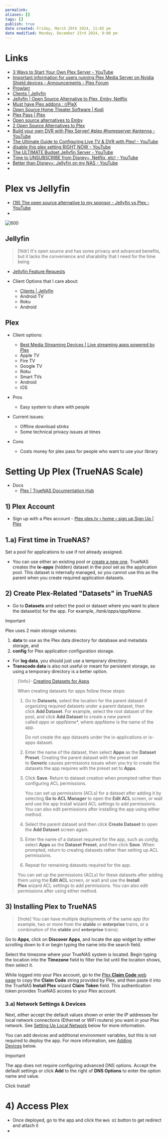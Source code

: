 ```yaml
---
permalink:
aliases: []
tags: []
publish: true
date created: Friday, March 29th 2024, 11:03 pm
date modified: Monday, December 23rd 2024, 9:00 pm
---
```


# Links

- [3 Ways to Start Your Own Plex Server - YouTube](https://www.youtube.com/watch?v=XKDSld-CrHU)
- [Important information for users running Plex Media Server on Nvidia Shield devices - Announcements - Plex Forum](https://forums.plex.tv/t/important-information-for-users-running-plex-media-server-on-nvidia-shield-devices/883484 "Important information for users running Plex Media Server on Nvidia Shield devices - Announcements - Plex Forum")
- [Prowlarr](https://prowlarr.com/ "Prowlarr")
- [Clients | Jellyfin](https://jellyfin.org/downloads/clients/?platform=Roku "Clients | Jellyfin")
- [Jellyfin | Open Source Alternative to Plex, Emby, Netflix](https://www.opensourcealternative.to/project/jellyfin "Jellyfin | Open Source Alternative to Plex, Emby, Netflix")
- [Must have Plex addons : r/PleX](https://www.reddit.com/r/PleX/comments/1bwfffx/must_have_plex_addons/ "Must have Plex addons : r/PleX")
- [Open Source Home Theater Software | Kodi](https://kodi.tv/ "Open Source Home Theater Software | Kodi")
- [Plex Pass | Plex](https://www.plex.tv/plex-pass/ "Plex Pass | Plex")
- [Open source alternatives to Emby](https://www.opensourcealternative.to/alternativesto/emby "Open source alternatives to Emby")
- [2 Open Source Alternatives to Plex](https://www.opensourcealternative.to/alternativesto/plex "2 Open Source Alternatives to Plex")
- [Build your own DVR with Plex Server! #plex #homeserver #antenna - YouTube](https://www.youtube.com/watch?v=0HxtccUFtm8)
- [The Ultimate Guide to Configuring Live TV & DVR with Plex! - YouTube](https://www.youtube.com/watch?v=Q5okoyPewyU) 
- [disable this plex setting RIGHT NOW - YouTube](https://www.youtube.com/watch?v=RENjSPXJUdg)
- [The ULTIMATE Budget Jellyfin Server - YouTube](https://www.youtube.com/watch?v=WCDmHljsinY)
- [Time to UNSUBSCRIBE from Disney+, Netflix, etc! - YouTube](https://www.youtube.com/watch?v=RZ8ijmy3qPo)
- [Better than Disney+: Jellyfin on my NAS - YouTube](https://www.youtube.com/watch?v=4VkY1vTpCJY)
- 

# Plex vs Jellyfin

- [(19) The open source alternative to my sponsor - Jellyfin vs Plex - YouTube](https://www.youtube.com/watch?v=jKF5GtBIxpM&list=WL&index=98&t=25s)
- 

![600](_attachments/file-20241223193904241.png)

## Jellyfin

> [!tldr] It's open source and has some privacy and advanced benefits, but it lacks the convenience and sharability that I need for the time being

- [Jellyfin Feature Requests](https://features.jellyfin.org/?view=most-wanted)

- Client Options that I care about:
	- [Clients | Jellyfin](https://jellyfin.org/downloads/clients/all)
	- Android TV
	- Roku
	- Android

## Plex

- Client options:
	- [Best Media Streaming Devices | Live streaming apps powered by Plex](https://www.plex.tv/apps-devices/)
	- Apple TV
	- Fire TV
	- Google TV
	- Roku
	- Smart TVs
	- Android 
	- iOS

- Pros
	- Easy system to share with people
- Current issues:
	- Offline download stinks
	- Some technical privacy issues at times
- Cons
	- Costs money for plex pass for people who want to use your library

# Setting Up Plex (TrueNAS Scale)

- Docs
	- [Plex | TrueNAS Documentation Hub](https://www.truenas.com/docs/truenasapps/stableapps/plexapp/)

## 1) Plex Account

- Sign up with a Plex account - [Plex plex.tv › home › sign up Sign Up | Plex](https://www.plex.tv/sign-up/ "") 

## 1.a) First time in TrueNAS?

Set a pool for applications to use if not already assigned.
- You can use either an existing pool or [create a new one](https://www.truenas.com/docs/scale/scaletutorials/storage/createpoolwizard/). TrueNAS creates the **ix-apps** (hidden) dataset in the pool set as the application pool. This dataset is internally managed, so you cannot use this as the parent when you create required application datasets.

## 2) Create Plex-Related "Datasets" in TrueNAS

- Go to **Datasets** and select the pool or dataset where you want to place the dataset(s) for the app. For example, _/tank/apps/appName_.
    
> [!important] 
> Plex uses 2 main storage volumes: 
> 1) **data** to use as the Plex data directory for database and metadata storage, and 
> 2) **config** for Plex application configuration storage.
>    
> - For **log data**, you should just use a temporary directory. 
> - **Transcode data** is also not useful or meant for persistent storage, so using a temporary directory is a better option.


> [!info]- [Creating Datasets for Apps](https://www.truenas.com/docs/truenasapps/stableapps/plexapp/ "Plex | TrueNAS Documentation Hub")
> 
> When creating datasets for apps follow these steps:
> 
> 1. Go to **Datasets**, select the location for the parent dataset if organizing required datasets under a parent dataset, then click **Add Dataset**. For example, select the root dataset of the pool, and click **Add Dataset** to create a new parent called _apps_ or _appName_*, where _appName_ is the name of the app.
>     
>     Do not create the app datasets under the ix-applications or ix-apps dataset.
>     
> 2. Enter the name of the dataset, then select **Apps** as the **Dataset Preset**. Creating the parent dataset with the preset set to **Generic** causes permissions issues when you try to create the datasets the app requires with the preset set to **Apps**.
>     
> 3. Click **Save**. Return to dataset creation when prompted rather than configuring ACL permissions.
>     
>     You can set up permissions (ACLs) for a dataset after adding it by selecting **Go to ACL Manager** to open the **Edit ACL** screen, or wait and use the app Install wizard ACL settings to add permissions. You can also edit permissions after installing the app using either method.
>     
> 4. Select the parent dataset and then click **Create Dataset** to open the **Add Dataset** screen again.
>     
> 5. Enter the name of a dataset required for the app, such as _config_, select **Apps** as the **Dataset Preset**, and then click **Save**. When prompted, return to creating datasets rather than setting up ACL permissions.
>     
> 6. Repeat for remaining datasets required for the app.
>     
> 
> You can set up the permissions (ACLs) for these datasets after adding them using the **Edit ACL** screen, or wait and use the **Install Plex** wizard ACL settings to add permissions. You can also edit permissions after using either method.

## 3) Installing Plex to TrueNAS

> [!note] You can have multiple deployments of the same app (for example, two or more from the **stable** or **enterprise** trains, or a combination of the **stable** and **enterprise** trains).

Go to **Apps**, click on **Discover Apps**, and locate the app widget by either scrolling down to it or begin typing the name into the search field. 

Select the timezone where your TrueNAS system is located. Begin typing the location into the **Timezone** field to filter the list until the location shows, then select it.

While logged into your Plex account, go to the [Plex **Claim Code** web page](https://www.plex.tv/claim/) to copy the **Claim Code** string provided by Plex, and then paste it into the TrueNAS **Install Plex** wizard **Claim Token** field. This authentication token provides TrueNAS access to your Plex account.

### 3.a) Network Settings & Devices

Next, either accept the default values shown or enter the IP addresses for local network connections (Ethernet or WiFi routers) you want in your Plex network. See [Setting Up Local Network](https://www.truenas.com/docs/truenasapps/stableapps/plexapp/#setting-up-local-network) below for more information.

You can add devices and additional environment variables, but this is not required to deploy the app. For more information, see [Adding Devices](https://www.truenas.com/docs/truenasapps/stableapps/plexapp/#adding-devicess) below.

> [!important]
> The app does not require configuring advanced DNS options. Accept the default settings or click **Add** to the right of **DNS Options** to enter the option name and value.

Click Install!

# 4) Access Plex

- Once deployed, go to the app and click the `Web UI` button to get redirect and attach it
- 